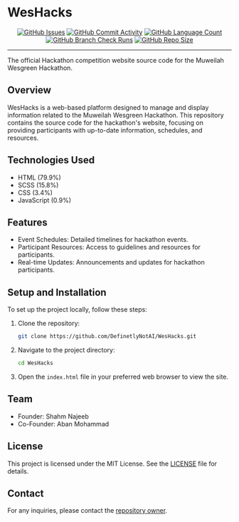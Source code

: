 # WesHacks

<div style="text-align:center;" align="center">
    <a href="https://github.com/DefinetlyNotAI/WesHacks/issues"><img src="https://img.shields.io/github/issues/DefinetlyNotAI/WesHacks" alt="GitHub Issues"></a>
    <a href="https://github.com/DefinetlyNotAI/WesHacks/graphs/commit-activity"><img src="https://img.shields.io/github/commit-activity/t/DefinetlyNotAI/WesHacks" alt="GitHub Commit Activity"></a>
    <a href="https://github.com/DefinetlyNotAI/WesHacks/languages"><img src="https://img.shields.io/github/languages/count/DefinetlyNotAI/WesHacks" alt="GitHub Language Count"></a>
    <a href="https://github.com/DefinetlyNotAI/WesHacks/actions"><img src="https://img.shields.io/github/check-runs/DefinetlyNotAI/WesHacks/main" alt="GitHub Branch Check Runs"></a>
    <a href="https://github.com/DefinetlyNotAI/WesHacks"><img src="https://img.shields.io/github/repo-size/DefinetlyNotAI/WesHacks" alt="GitHub Repo Size"></a>
</div>

---

The official Hackathon competition website source code for the Muweilah Wesgreen Hackathon.

## Overview
WesHacks is a web-based platform designed to manage and display information related to the Muweilah Wesgreen Hackathon. This repository contains the source code for the hackathon's website, focusing on providing participants with up-to-date information, schedules, and resources.

## Technologies Used
- HTML (79.9%)
- SCSS (15.8%)
- CSS (3.4%)
- JavaScript (0.9%)

## Features
- Event Schedules: Detailed timelines for hackathon events.
- Participant Resources: Access to guidelines and resources for participants.
- Real-time Updates: Announcements and updates for hackathon participants.

## Setup and Installation
To set up the project locally, follow these steps:
1. Clone the repository:
   ```sh
   git clone https://github.com/DefinetlyNotAI/WesHacks.git
   ```
2. Navigate to the project directory:
   ```sh
   cd WesHacks
   ```
3. Open the `index.html` file in your preferred web browser to view the site.
   
## Team
- Founder: Shahm Najeeb
- Co-Founder: Aban Mohammad

## License
This project is licensed under the MIT License. See the [LICENSE](LICENSE) file for details.

## Contact
For any inquiries, please contact the [repository owner](mailto:Nirt_12023@outlook.com).
